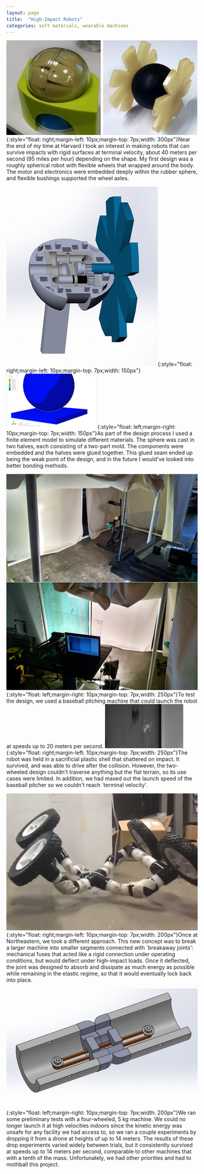 ```yaml
---
layout: page
title:  "High-Impact Robots"
categories: soft materials, wearable machines
---
```

![Sphere Bot](/images/impact1.jpg){:style="float: right;margin-left: 10px;margin-top: 7px;width: 300px"}Near the end of my time at Harvard I took an interest in making robots that can survive impacts with rigid surfaces at terminal velocity, about 40 meters per second (95 miles per hour) depending on the shape. My first design was a roughly spherical robot with flexible wheels that wrapped around the body. The motor and electronics were embedded deeply within the rubber sphere, and flexible bushings supported the wheel axles.

![FEA](/images/impact2.jpg){:style="float: right;margin-left: 10px;margin-top: 7px;width: 150px"}![Internal View](/images/impact4.gif){:style="float: left;margin-right: 10px;margin-top: 7px;width: 150px"}As part of the design process I used a finite element model to simulate different materials. The sphere was cast in two halves, each consisting of a two-part mold. The components were embedded and the halves were glued together. This glued seam ended up being the weak point of the design, and in the future I would've looked into better bonding methods.

![Test Setup](/images/impact3.jpg){:style="float: left;margin-right: 10px;margin-top: 7px;width: 250px"}To test the design, we used a baseball pitching machine that could launch the robot at speeds up to 20 meters per second. ![Collision](/images/impact5.gif){:style="float: right;margin-left: 10px;margin-top: 7px;width: 250px"}The robot was held in a sacrificial plastic shell that shattered on impact. It survived, and was able to drive after the collision. However, the two-wheeled design couldn't traverse anything but the flat terrain, so its use cases were limited. In addition, we had maxed out the launch speed of the baseball pitcher so we couldn't reach `terminal velocity'.

![Break Bot](/images/impact6.jpg){:style="float: right;margin-left: 10px;margin-top: 7px;width: 200px"}Once at Northeastern, we took a different approach. This new concept was to break a larger machine into smaller segments connected with `breakaway joints': mechanical fuses that acted like a rigid connection under operating conditions, but would deflect under high-impact loads. Once it deflected, the joint was designed to absorb and dissipate as much energy as possible while remaining in the elastic regime, so that it would eventually lock back into place.

![Break Joint](/images/impact7.jpg){:style="float: left;margin-right: 10px;margin-top: 7px;width: 200px"}We ran some preliminary tests with a four-wheeled, 5 kg machine. We could no longer launch it at high velocities indoors since the kinetic energy was unsafe for any facility we had access to, so we ran a couple experiments by dropping it from a drone at heights of up to 14 meters. The results of these drop experiments varied widely between trials, but it consistently survived at speeds up to 14 meters per second, comparable to other machines that with a tenth of the mass. Unfortunately, we had other priorities and had to mothball this project.